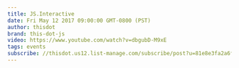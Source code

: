 ```yaml
---
title: JS.Interactive
date: Fri May 12 2017 09:00:00 GMT-0800 (PST)
author: thisdot
brand: this-dot-js
video: https://www.youtube.com/watch?v=dbgubD-M9xE
tags: events
subscribe: //thisdot.us12.list-manage.com/subscribe/post?u=81e8e3fa2a6f79fe97467029a&amp;id=762b8e8020
---
```

